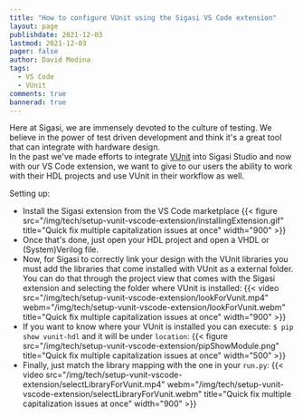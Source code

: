 ```yaml
---
title: "How to configure VUnit using the Sigasi VS Code extension"
layout: page 
publishdate: 2021-12-03
lastmod: 2021-12-03
pager: false
author: David Medina
tags: 
  - VS Code
  - VUnit
comments: true
bannerad: true
---
```


Here at Sigasi, we are immensely devoted to the culture of testing. We believe in the power of test driven development and think it's a great tool that can integrate with hardware design.  
In the past we've made efforts to integrate [VUnit](https://vunit.github.io/) into Sigasi Studio and now with our VS Code extension, we want to give to our users the ability to work with their HDL projects and use VUnit in their workflow as well.  

Setting up:

* Install the Sigasi extension from the VS Code marketplace
{{< figure src="/img/tech/setup-vunit-vscode-extension/installingExtension.gif" title="Quick fix multiple capitalization issues at once" width="900" >}}
* Once that's done, just open your HDL project and open a VHDL or (System)Verilog file.
* Now, for Sigasi to correctly link your design with the VUnit libraries you must add the libraries that come installed with VUnit as a external folder. You can do that through the project view that comes with the Sigasi extension and selecting the folder where VUnit is installed:
{{< video src="/img/tech/setup-vunit-vscode-extension/lookForVunit.mp4" webm="/img/tech/setup-vunit-vscode-extension/lookForVunit.webm" title="Quick fix multiple capitalization issues at once" width="900" >}}
* If you want to know where your VUnit is installed you can execute: `$ pip show vunit-hdl` and it will be under `location`:
{{< figure src="/img/tech/setup-vunit-vscode-extension/pipShowModule.png" title="Quick fix multiple capitalization issues at once" width="500" >}}
* Finally, just match the library mapping with the one in your `run.py`:
{{< video src="/img/tech/setup-vunit-vscode-extension/selectLibraryForVunit.mp4" webm="/img/tech/setup-vunit-vscode-extension/selectLibraryForVunit.webm" title="Quick fix multiple capitalization issues at once" width="900" >}}
